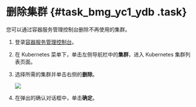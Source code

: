 # 删除集群 {#task_bmg_yc1_ydb .task}

您可以通过容器服务管理控制台删除不再使用的集群。

1.  登录[容器服务管理控制台](https://cs.console.aliyun.com)。 
2.  在 Kubernetes 菜单下，单击左侧导航栏中的**集群**，进入 Kubernetes 集群列表页面。 
3.  选择所需的集群并单击右侧的**删除**。 

    ![](http://static-aliyun-doc.oss-cn-hangzhou.aliyuncs.com/assets/img/16483/153533750810251_zh-CN.png)

4.  在弹出的确认对话框中，单击**确定**。 

